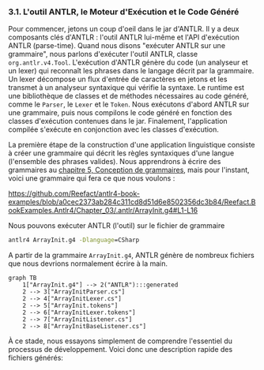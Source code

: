 ### 3.1. L'outil ANTLR, le Moteur d'Exécution et le Code Généré

Pour commencer, jetons un coup d'oeil dans le jar d'ANTLR. Il y a deux composants clés d'ANTLR : l'outil ANTLR lui-même et l'API d'exécution ANTLR (parse-time). Quand nous disons "exécuter ANTLR sur une grammaire", nous parlons d'exécuter l'outil ANTLR, classe `org.antlr.v4.Tool`. L'exécution d'ANTLR génère du code (un analyseur et un lexer) qui reconnaît les phrases dans le langage décrit par la grammaire. Un lexer décompose un flux d'entrée de caractères en jetons et les transmet à un analyseur syntaxique qui vérifie la syntaxe. Le runtime est une bibliothèque de classes et de méthodes nécessaires au code généré, comme le `Parser`, le `Lexer` et le `Token`. Nous exécutons d'abord ANTLR sur une grammaire, puis nous compilons le code généré en fonction des classes d'exécution contenues dans le jar. Finalement, l'application compilée s'exécute en conjonction avec les classes d'exécution.

La première étape de la construction d'une application linguistique consiste à créer une grammaire qui décrit les règles syntaxiques d'une langue (l'ensemble des phrases valides). Nous apprendrons à écrire des grammaires au [chapitre 5, Conception de grammaires](../../Chapter_05), mais pour l'instant, voici une grammaire qui fera ce que nous voulons :

https://github.com/Reefact/antlr4-book-examples/blob/a0cec2373ab284c311cd8d51d6e8502356dc3b84/Reefact.BookExamples.Antlr4/Chapter_03/.antlr/ArrayInit.g4#L1-L16

Nous pouvons exécuter ANTLR (l'outil) sur le fichier de grammaire

```bat
antlr4 ArrayInit.g4 -Dlanguage=CSharp
```

A partir de la grammaire `ArrayInit.g4`, ANTLR génère de nombreux fichiers que nous devrions normalement écrire à la main.

```mermaid
graph TB
	1["ArrayInit.g4"] --> 2("ANTLR"):::generated
	2 --> 3["ArrayInitParser.cs"]
	2 --> 4["ArrayInitLexer.cs"]
	2 --> 5["ArrayInit.tokens"]
	2 --> 6["ArrayInitLexer.tokens"]
	2 --> 7["ArrayInitListener.cs"]
	2 --> 8["ArrayInitBaseListener.cs"]
```

À ce stade, nous essayons simplement de comprendre l'essentiel du processus de développement. Voici donc une description rapide des fichiers générés:
